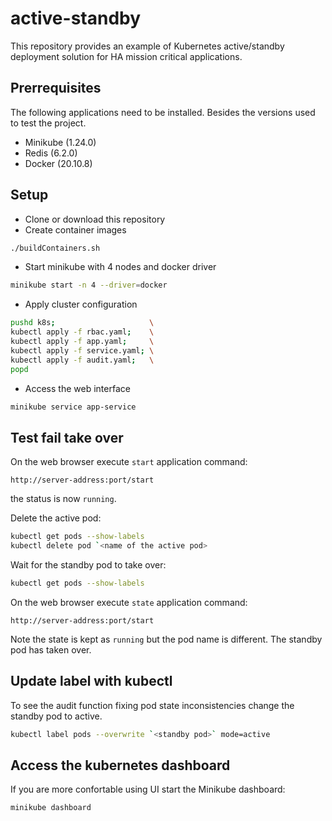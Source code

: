 # active-standby

This repository provides an example of Kubernetes active/standby deployment solution for HA mission critical applications.

## Prerrequisites

The following applications need to be installed. Besides the versions used to test the project.

- Minikube (1.24.0)
- Redis    (6.2.0)
- Docker   (20.10.8)

## Setup

- Clone or download this repository
- Create container images

```bash
./buildContainers.sh
```

- Start minikube with 4 nodes and docker driver

```bash
minikube start -n 4 --driver=docker
```

- Apply cluster configuration

```bash
pushd k8s;                     \
kubectl apply -f rbac.yaml;    \
kubectl apply -f app.yaml;     \
kubectl apply -f service.yaml; \
kubectl apply -f audit.yaml;   \
popd
```

- Access the web interface

```bash
minikube service app-service
```

## Test fail take over

On the web browser execute `start` application command:

`http://server-address:port/start`

the status is now `running`.

Delete the active pod:

```bash
kubectl get pods --show-labels
kubectl delete pod `<name of the active pod>
```

Wait for the standby pod to take over:

```bash
kubectl get pods --show-labels
```

On the web browser execute `state` application command:

`http://server-address:port/start`

Note the state is kept as `running` but the pod name is different. The standby pod has taken over.

## Update label with kubectl

To see the audit function fixing pod state inconsistencies change the standby pod to active.

```bash
kubectl label pods --overwrite `<standby pod>` mode=active
```

## Access the kubernetes dashboard

If you are more confortable using UI start the Minikube dashboard:

```bash
minikube dashboard
```